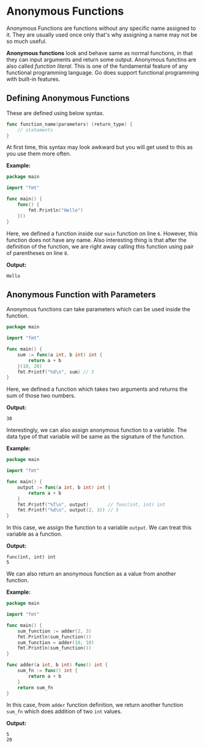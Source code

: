 # Anonymous Functions

Anonymous Functions are functions without any specific name assigned to it. They are usually used once only that's why assigning a name may not be so much useful. 

**Anonymous functions** look and behave same as normal functions, in that they can input arguments and return some output. Anonymous functins are also called *function literal*. This is one of the fundamental feature of any functional programming language. Go does support functional programming with built-in features.

## Defining Anonymous Functions

These are defined using below syntax.

```go
func function_name(parameters) (return_type) {
    // statements
}
```

At first time, this syntax may look awkward but you will get used to this as you use them more often.

**Example:**

```go
package main

import "fmt"

func main() {
	func() {
		fmt.Println("Hello")
	}()
}
```

Here, we defined a function inside our `main` function on line `6`. However, this function does not have any name. Also interesting thing is that after the definition of the function, we are right away calling this function using pair of parentheses on line `8`. 

**Output:**

```output{ lineNos=false }
Hello
```

## Anonymous Function with Parameters

Anonymous functions can take parameters which can be used inside the function.

```go
package main

import "fmt"

func main() {
	sum := func(a int, b int) int {
		return a + b
	}(10, 20)
	fmt.Printf("%d\n", sum) // 5
}
```

Here, we defined a function which takes two arguments and returns the sum of those two numbers.

**Output:**

```output{ lineNos=false }
30
```

Interestingly, we can also assign anonymous function to a variable. The data type of that variable will be same as the signature of the function.

**Example:**

```go
package main

import "fmt"

func main() {
	output := func(a int, b int) int {
		return a + b
	}
	fmt.Printf("%T\n", output)       // func(int, int) int
	fmt.Printf("%d\n", output(2, 3)) // 5
}
```

In this case, we assign the function to a variable `output`. We can treat this variable as a function.

**Output:**
```output{ lineNos=false }
func(int, int) int
5
```

We can also return an anonymous function as a value from another function.

**Example:**

```go
package main

import "fmt"

func main() {
	sum_function := adder(2, 3)
	fmt.Println(sum_function())
	sum_function = adder(10, 10)
	fmt.Println(sum_function())
}

func adder(a int, b int) func() int {
	sum_fn := func() int {
		return a + b
	}
	return sum_fn
}
```

In this case, from `adder` function definition, we return another function `sum_fn` which does addition of two `int` values.

**Output:**

```output{ lineNos=false }
5
20
```